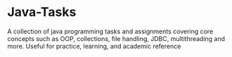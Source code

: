 # Java-Tasks
A collection of java programming tasks and assignments covering core concepts such as OOP, collections, file handling, JDBC, multithreading and more. Useful for practice, learning, and academic reference
